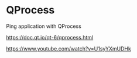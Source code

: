 # QProcess
Ping application with QProcess

https://doc.qt.io/qt-6/qprocess.html

https://www.youtube.com/watch?v=U1syYXmUDHk
